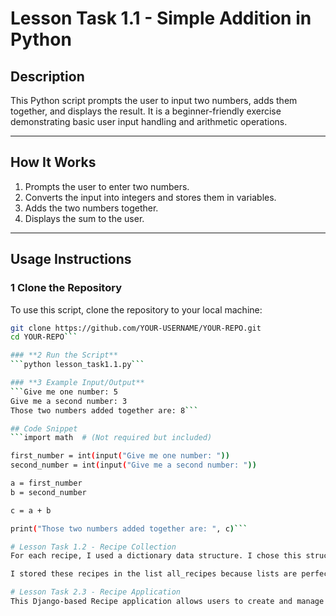 # Lesson Task 1.1 - Simple Addition in Python

## Description  
This Python script prompts the user to input two numbers, adds them together, and displays the result. It is a beginner-friendly exercise demonstrating basic user input handling and arithmetic operations.

---

## How It Works  
1. Prompts the user to enter two numbers.  
2. Converts the input into integers and stores them in variables.  
3. Adds the two numbers together.  
4. Displays the sum to the user.

---

## Usage Instructions  
### **1 Clone the Repository**
To use this script, clone the repository to your local machine:
```sh
git clone https://github.com/YOUR-USERNAME/YOUR-REPO.git
cd YOUR-REPO```

### **2 Run the Script**
```python lesson_task1.1.py```

### **3 Example Input/Output**
```Give me one number: 5
Give me a second number: 3
Those two numbers added together are: 8```

## Code Snippet
```import math  # (Not required but included)

first_number = int(input("Give me one number: "))
second_number = int(input("Give me a second number: "))

a = first_number
b = second_number

c = a + b

print("Those two numbers added together are: ", c)```

# Lesson Task 1.2 - Recipe Collection
For each recipe, I used a dictionary data structure. I chose this structure because the recipe layout fits the idea of a key-value pair. One of those key-value pairs can be a list, which works great for ingredients, and it would allow you to update the values in the recipe should you ever need to modify the data within.

I stored these recipes in the list all_recipes because lists are perfect for storing things in an ordered sequence. In addition, a list will still allow for greater flexibility with its contents. 

# Lesson Task 2.3 - Recipe Application
This Django-based Recipe application allows users to create and manage a collection of recipes. Each recipe includes key information such as the name, list of ingredients, cooking time, and a difficulty level. The difficulty levels are categorized as Easy, Medium, Intermediate, and Hard.